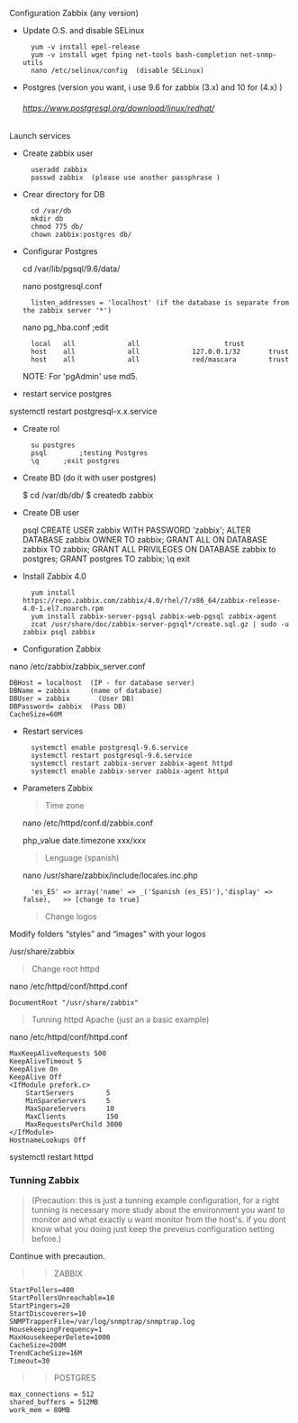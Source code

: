 
 
Configuration Zabbix (any version)


- Update O.S. and disable SELinux 
	
		yum -v install epel-release 
		yum -v install wget fping net-tools bash-completion net-snmp-utils
		nano /etc/selinux/config  (disable SELinux)
  
- Postgres (version you want, i use 9.6 for zabbix (3.x)  and 10 for (4.x) )

  ###### https://www.postgresql.org/download/linux/redhat/

Launch services 

- Create zabbix user
  	
		useradd zabbix
  		passwd zabbix  (please use another passphrase )

- Crear directory for DB
  	
		cd /var/db
  		mkdir db
  		chmod 775 db/
  		chown zabbix:postgres db/

- Configurar Postgres
  
  cd /var/lib/pgsql/9.6/data/
  
  nano postgresql.conf

		listen_addresses = 'localhost' (if the database is separate from the zabbix server '*')

  	nano pg_hba.conf			;edit 

    	local   all             all						trust
    	host    all             all             127.0.0.1/32       trust
    	host    all             all             red/mascara        trust

    NOTE: For 'pgAdmin' use md5.

- restart service postgres

systemctl restart postgresql-x.x.service

- Create rol

		su postgres
	 	psql		;testing Postgres
  		\q		;exit postgres
	


- Create BD (do it with user postgres)
  
  	$ cd /var/db/db/
  	$ createdb zabbix

- Create DB user
  
  	psql
  	CREATE USER zabbix WITH PASSWORD 'zabbix';
  	ALTER DATABASE zabbix OWNER TO zabbix;
  	GRANT ALL ON DATABASE zabbix TO zabbix;
  	GRANT ALL PRIVILEGES ON DATABASE zabbix to postgres;
  	GRANT postgres TO zabbix;
  	\q
  	exit

- Install Zabbix 4.0

		yum install https://repo.zabbix.com/zabbix/4.0/rhel/7/x86_64/zabbix-release-4.0-1.el7.noarch.rpm
		yum install zabbix-server-pgsql zabbix-web-pgsql zabbix-agent
		zcat /usr/share/doc/zabbix-server-pgsql*/create.sql.gz | sudo -u zabbix psql zabbix

- Configuration Zabbix

nano /etc/zabbix/zabbix_server.conf

    DBHost = localhost  (IP - for database server)
    DBName = zabbix	  	(name of database)
    DBUser = zabbix		  (User DB)
    DBPassword= zabbix 	(Pass DB)
    CacheSize=60M

- Restart services

		systemctl enable postgresql-9.6.service
  		systemctl restart postgresql-9.6.service
  		systemctl restart zabbix-server zabbix-agent httpd
  		systemctl enable zabbix-server zabbix-agent httpd


- Parameters Zabbix

  >  Time zone
  
  nano /etc/httpd/conf.d/zabbix.conf
  
  	php_value date.timezone xxx/xxx

  > Lenguage (spanish)
  
  nano /usr/share/zabbix/include/locales.inc.php
    
    	'es_ES' => array('name' => _('Spanish (es_ES)'),'display' => false),   >> [change to true]

	> Change logos

Modify folders “styles” and “images” with your logos
  
  /usr/share/zabbix

  > Change root httpd

nano /etc/httpd/conf/httpd.conf
	
	DocumentRoot "/usr/share/zabbix"

  > Tunning httpd Apache (just an a basic example)

  nano /etc/httpd/conf/httpd.conf

    MaxKeepAliveRequests 500
    KeepAliveTimeout 5
    KeepAlive On
    KeepAlive Off
    <IfModule prefork.c>
        StartServers        5
        MinSpareServers     5
        MaxSpareServers     10
        MaxClients          150
        MaxRequestsPerChild 3000
    </IfModule>
    HostnameLookups Off

systemctl restart httpd


 ### Tunning Zabbix
 > (Precaution: this is just a tunning example configuration, for a right tunning is necessary more study about the environment you want to monitor and what exactly u want monitor from the host's. if you dont know what you doing just keep the preveius configuration setting before.)

  Continue with precaution.

  >>  ZABBIX

    StartPollers=400
    StartPollersUnreachable=10
    StartPingers=20
    StartDiscoverers=10
    SNMPTrapperFile=/var/log/snmptrap/snmptrap.log
    HousekeepingFrequency=1
    MaxHousekeeperDelete=1000
    CacheSize=200M
    TrendCacheSize=16M
    Timeout=30

  >>  POSTGRES
              
    max_connections = 512
    shared_buffers = 512MB
    work_mem = 80MB
